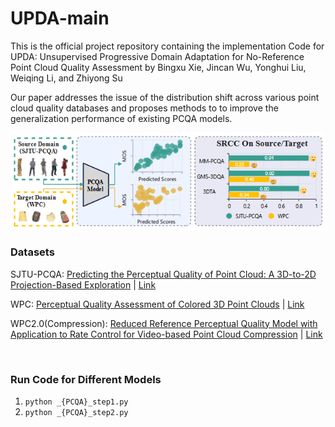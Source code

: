# UPDA-main

This is the official project  repository containing the implementation Code for UPDA: Unsupervised Progressive Domain Adaptation for No-Reference Point Cloud Quality Assessment by Bingxu Xie, Jincan Wu, Yonghui Liu, Weiqing Li, and Zhiyong Su

Our paper addresses the issue of the distribution shift across various point cloud quality databases and proposes methods to to improve the generalization performance of existing PCQA models.

![image-20250702113844589](question.png)

### **Datasets**

 SJTU-PCQA: [Predicting the Perceptual Quality of Point Cloud: A 3D-to-2D Projection-Based Exploration](https://ieeexplore.ieee.org/abstract/document/9238424) | [Link](https://smt.sjtu.edu.cn/database/)                                                                            

WPC: [Perceptual Quality Assessment of Colored 3D Point Clouds](https://ieeexplore.ieee.org/document/9756929)  | [Link](https://github.com/qdushl/Waterloo-Point-Cloud-Database)  

WPC2.0(Compression): [Reduced Reference Perceptual Quality Model with Application to Rate Control for Video-based Point Cloud Compression](https://ieeexplore.ieee.org/document/9490512) | [Link](https://github.com/qdushl/Waterloo-Point-Cloud-Database-2.0)     

​                                           

### **Run Code for Different Models**

1. `python _{PCQA}_step1.py`
2. `python _{PCQA}_step2.py`
